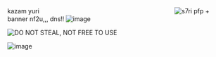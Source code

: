 kazam yuri　　　　　　　　　　　　　　　　　　　　　　<img src="https://komarev.com/ghpvc/?username=s7ri&label=swags&color=bc4475&style=flat" alt="s7ri" /> pfp + banner nf2u,,, dns!!
![image](https://github.com/user-attachments/assets/e918a915-4204-4dec-b133-7e1633ac34b8)

![DO NOT STEAL, NOT FREE TO USE](https://github.com/user-attachments/assets/7ac0fa9d-d618-4b52-9265-b02c9705fd6c)

![image](https://github.com/user-attachments/assets/6e96489d-09bc-4294-bf93-8b6ab0f29157)







 
















<!--
**s7ri/s7ri** is a ✨ _special_ ✨ repository because its `README.md` (this file) appears on your GitHub profile.

Here are some ideas to get you started:

- 🔭 I’m currently working on ...
- 🌱 I’m currently learning ...
- 👯 I’m looking to collaborate on ...
- 🤔 I’m looking for help with ...
- 💬 Ask me about ...
- 📫 How to reach me: ...
- 😄 Pronouns: ...
- ⚡ Fun fact: ...
-->
